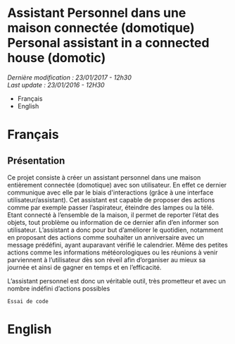 # Assistant Personnel dans une maison connectée (domotique) <br> Personal assistant in a connected house (domotic)
<p>	<em>Dernière modification : 23/01/2017 - 12h30</em>
	<br>
	<em>Last update : 23/01/2016 - 12H30 </em>
</p>

<ul>
	<li>Français</li>
	<li>English</li>
</ul>


<h1>Français</h1>

<h2>Présentation</h2>

<p>
Ce projet consiste à créer un assistant personnel dans une maison entièrement connectée (domotique) avec son utilisateur. En effet ce dernier communique avec elle par le biais d'interactions (grâce à une interface utilisateur/assistant). Cet assistant est capable de proposer des actions comme par exemple passer l’aspirateur, éteindre des lampes ou la télé. Etant connecté à l’ensemble de la maison, il permet de reporter l’état des objets, tout problème ou information de ce dernier afin d’en informer son utilisateur. L’assistant a donc pour but d’améliorer le quotidien, notamment en proposant des actions comme souhaiter un anniversaire avec un message prédéfini, ayant auparavant vérifié le calendrier. Même des petites actions comme les informations météorologiques ou les réunions à venir parviennent à l’utilisateur dès son réveil afin d’organiser au mieux sa journée et ainsi de gagner en temps et en l’efficacité. 
</p>
<p>
L’assistant personnel est donc un véritable outil, très prometteur et avec un nombre indéfini d’actions possibles
</p>
<pre><code>Essai de code</code></pre>



<h1>English</h1>
